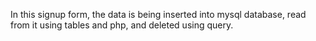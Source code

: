 In this signup form, the data is being inserted into mysql database, read from it using tables and php, and deleted using query.
